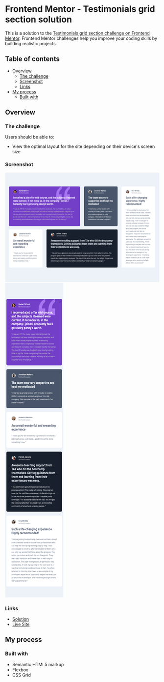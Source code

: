 # Frontend Mentor - Testimonials grid section solution

This is a solution to the [Testimonials grid section challenge on Frontend Mentor](https://www.frontendmentor.io/challenges/testimonials-grid-section-Nnw6J7Un7). Frontend Mentor challenges help you improve your coding skills by building realistic projects.

## Table of contents

-   [Overview](#overview)
    -   [The challenge](#the-challenge)
    -   [Screenshot](#screenshot)
    -   [Links](#links)
-   [My process](#my-process)
    -   [Built with](#built-with)

## Overview

### The challenge

Users should be able to:

-   View the optimal layout for the site depending on their device's screen size

### Screenshot

![](./screenshots/screenshot-desktop.png)
![](./screenshots/screenshot-mobile.png)

### Links

-   [Solution](https://github.com/KavrinDEV/testimonials-grid-section)
-   [Live Site](https://kavrindev.github.io/testimonials-grid-section/)

## My process

### Built with

-   Semantic HTML5 markup
-   Flexbox
-   CSS Grid
